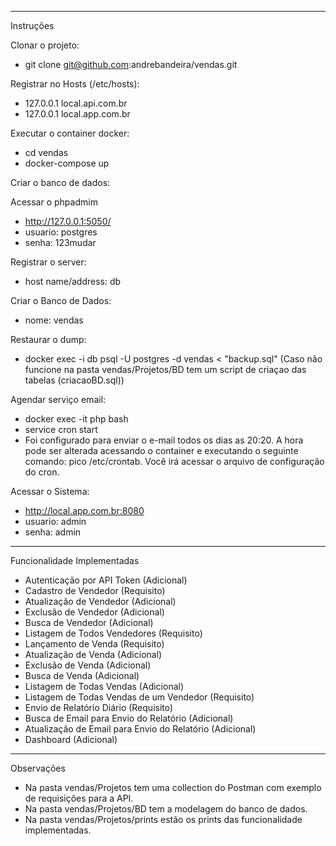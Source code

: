 -----------------------------
Instruções

Clonar o projeto: 
- git clone git@github.com:andrebandeira/vendas.git

Registrar no Hosts (/etc/hosts):
- 127.0.0.1   local.api.com.br
- 127.0.0.1   local.app.com.br

Executar o container docker:
- cd vendas
- docker-compose up

Criar o banco de dados:

Acessar o phpadmim
- http://127.0.0.1:5050/
- usuario: postgres
- senha: 123mudar

Registrar o server:
- host name/address: db

Criar o Banco de Dados:
- nome: vendas

Restaurar o dump:
- docker exec -i db psql -U postgres -d vendas < "backup.sql"
(Caso não funcione na pasta vendas/Projetos/BD tem um script de criaçao das tabelas (criacaoBD.sql))

Agendar serviço email:
- docker exec -it php bash
- service cron start
- Foi configurado para enviar o e-mail todos os dias as 20:20. A hora pode ser alterada acessando o container e executando o seguinte comando: pico /etc/crontab. Você irá acessar o arquivo de configuração do cron.

Acessar o Sistema:
- http://local.app.com.br:8080
- usuario: admin
- senha: admin

-----------------------------
Funcionalidade Implementadas

- Autenticação por API Token (Adicional)
- Cadastro de Vendedor (Requisito)
- Atualização de Vendedor (Adicional)
- Exclusão de Vendedor (Adicional)
- Busca de Vendedor (Adicional)
- Listagem de Todos Vendedores (Requisito)
- Lançamento de Venda (Requisito)
- Atualização de Venda (Adicional)
- Exclusão de Venda (Adicional)
- Busca de Venda (Adicional)
- Listagem de Todas Vendas (Adicional)
- Listagem de Todas Vendas de um Vendedor (Requisito)
- Envio de Relatório Diário (Requisito)
- Busca de Email para Envio do Relatório (Adicional)
- Atualização de Email para Envio do Relatório (Adicional)
- Dashboard (Adicional)

-----------------------------
Observações

- Na pasta vendas/Projetos tem uma collection do Postman com exemplo de requisições para a API.
- Na pasta vendas/Projetos/BD tem a modelagem do banco de dados.
- Na pasta vendas/Projetos/prints estão os prints das funcionalidade implementadas.


